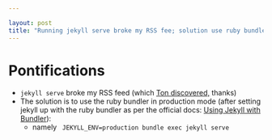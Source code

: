 ```yaml
---

layout: post
title: "Running jekyll serve broke my RSS fee; solution use ruby bundler in production mode"
---
```


# Pontifications

* ```jekyll serve``` broke my RSS feed (which [Ton discovered,](https://www.zylstra.org/blog/2019/09/9069/) thanks)
* The solution is to use the ruby bundler in production mode (after setting jekyll up with the ruby bundler as per the official docs: [Using Jekyll with Bundler](https://jekyllrb.com/tutorials/using-jekyll-with-bundler/)):
  * namely ``` JEKYLL_ENV=production bundle exec jekyll serve```
